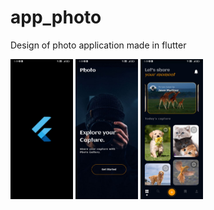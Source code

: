 # app_photo
Design of photo application made in flutter
<p float="left">
  <img src="assets/screen/01.jpg" width="100" />
  <img src="assets/screen/02.jpg" width="100" />
  <img src="assets/screen/03.jpg" width="100" />
</p>